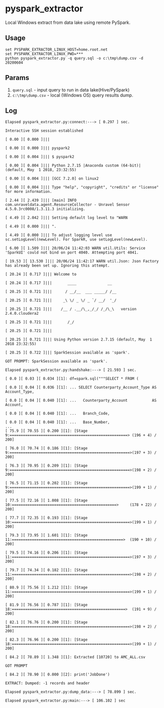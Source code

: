 # pyspark_extractor
Local Windows extract from data lake using remote PySpark.


## Usage

 
```
set PYSPARK_EXTRACTOR_LINUX_HOST=home.root.net  
set PYSPARK_EXTRACTOR_LINUX_PWD=***  
python pyspark_extractor.py -q query.sql -o c:\tmp\dump.csv -d 20200604  
```

 
## Params


   1. `query.sql` - input query to run in data lake(Hive/PySpark) 
   2. `c:\tmp\dump.csv` - local (Windows OS) query results dump.

## Log



    Elapsed pyspark_extractor.py:connect:---> [ 0.297 ] sec.

    Interactive SSH session established

    [ 0.00 ][ 0.000 ]|||

    [ 0.00 ][ 0.000 ]||| pyspark2

    [ 0.00 ][ 0.004 ]||| $ pyspark2

    [ 0.00 ][ 0.004 ]||| Python 2.7.15 |Anaconda custom (64-bit)| (default, May  1 2018, 23:32:55)

    [ 0.00 ][ 0.004 ]||| [GCC 7.2.0] on linux2

    [ 0.00 ][ 0.004 ]||| Type "help", "copyright", "credits" or "license" for more information.

    [ 2.44 ][ 2.439 ]||| [main] INFO com.unraveldata.agent.ResourceCollector - Unravel Sensor 4.5.0.3rc0008/1.3.11.3 initializing.

    [ 4.49 ][ 2.042 ]||| Setting default log level to "WARN

    [ 4.49 ][ 0.000 ]||| ".

    [ 4.49 ][ 0.000 ]||| To adjust logging level use sc.setLogLevel(newLevel). For SparkR, use setLogLevel(newLevel).

    [ 6.00 ][ 1.509 ]||| 20/06/24 11:42:03 WARN util.Utils: Service 'SparkUI' could not bind on port 4040. Attempting port 4041.

    [ 19.53 ][ 13.530 ]||| 20/06/24 11:42:17 WARN util.Json: Json Factory has already been set up. Ignoring this attempt.

    [ 20.24 ][ 0.717 ]||| Welcome to

    [ 20.24 ][ 0.717 ]|||       ____              __

    [ 20.25 ][ 0.721 ]|||      / __/__  ___ _____/ /__

    [ 20.25 ][ 0.721 ]|||     _\ \/ _ \/ _ `/ __/  '_/

    [ 20.25 ][ 0.721 ]|||    /__ / .__/\_,_/_/ /_/\_\   version 2.4.0.cloudera2

    [ 20.25 ][ 0.721 ]|||       /_/

    [ 20.25 ][ 0.721 ]|||

    [ 20.25 ][ 0.721 ]||| Using Python version 2.7.15 (default, May  1 2018 23:32:55)

    [ 20.25 ][ 0.722 ]||| SparkSession available as 'spark'.

    GOT PROMPT: SparkSession available as 'spark'.

    Elapsed pyspark_extractor.py:handshake:---> [ 21.593 ] sec.

    [ 0.0 ][ 0.03 ][ 0.034 ][1]: df=spark.sql("""SELECT * FROM (

    [ 0.0 ][ 0.04 ][ 0.036 ][1]: ... SELECT Counterparty_Account_Type AS Account_Type,

    [ 0.0 ][ 0.04 ][ 0.040 ][1]: ...   Counterparty_Account           AS Account,

    [ 0.0 ][ 0.04 ][ 0.040 ][1]: ...   Branch_Code,

    [ 0.0 ][ 0.04 ][ 0.040 ][1]: ...   Base_Number,
    ...
    [ 75.9 ][ 70.55 ][ 0.200 ][1]: [Stage 9:=====================================================> (196 + 4) / 200]

    [ 76.0 ][ 70.74 ][ 0.186 ][1]: [Stage 9:======================================================>(197 + 3) / 200]

    [ 76.3 ][ 70.95 ][ 0.209 ][1]: [Stage 9:======================================================>(198 + 2) / 200]

    [ 76.5 ][ 71.15 ][ 0.202 ][1]: [Stage 9:======================================================>(199 + 1) / 200]

    [ 77.5 ][ 72.16 ][ 1.008 ][1]: [Stage 10:===============================================>     (178 + 22) / 200]

    [ 77.7 ][ 72.35 ][ 0.193 ][1]: [Stage 10:=====================================================>(199 + 1) / 200]

    [ 79.3 ][ 73.95 ][ 1.601 ][1]: [Stage 11:==================================================>  (190 + 10) / 200]

    [ 79.5 ][ 74.16 ][ 0.206 ][1]: [Stage 11:=====================================================>(197 + 3) / 200]

    [ 79.7 ][ 74.34 ][ 0.182 ][1]: [Stage 11:=====================================================>(198 + 2) / 200]

    [ 80.9 ][ 75.56 ][ 1.212 ][1]: [Stage 11:=====================================================>(199 + 1) / 200]

    [ 81.9 ][ 76.56 ][ 0.787 ][1]: [Stage 18:===================================================>  (191 + 9) / 200]

    [ 82.1 ][ 76.76 ][ 0.200 ][1]: [Stage 18:=====================================================>(198 + 2) / 200]

    [ 82.3 ][ 76.96 ][ 0.200 ][1]: [Stage 18:=====================================================>(199 + 1) / 200]

    [ 84.2 ][ 78.89 ][ 1.348 ][1]: Extracted [10720] to AMC_ALL.csv

    GOT PROMPT

    [ 84.2 ][ 78.90 ][ 0.000 ][2]: print('JobDone')

    EXTRACT: Dumped: -1 records and header

    Elapsed pyspark_extractor.py:dump_data:---> [ 78.899 ] sec.

    Elapsed pyspark_extractor.py:main:---> [ 106.102 ] sec
